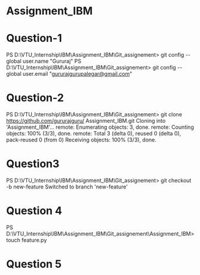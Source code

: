 # Assignment_IBM

# Question-1
PS D:\VTU_Internship\IBM\Assignment_IBM\Git_assignement> git  config --global user.name "Gururaj"
PS D:\VTU_Internship\IBM\Assignment_IBM\Git_assignement> git  config --global user.email "gururajgurupalegar@gmail.com"

# Question-2
PS D:\VTU_Internship\IBM\Assignment_IBM\Git_assignement> git clone https://github.com/gururajguru/
Assignment_IBM.git
Cloning into 'Assignment_IBM'...
remote: Enumerating objects: 3, done.
remote: Counting objects: 100% (3/3), done.
remote: Total 3 (delta 0), reused 0 (delta 0), pack-reused 0 (from 0)
Receiving objects: 100% (3/3), done.

# Question3
PS D:\VTU_Internship\IBM\Assignment_IBM\Git_assignement> git checkout -b new-feature
Switched to branch 'new-feature'

# Question 4
PS D:\VTU_Internship\IBM\Assignment_IBM\Git_assignement\Assignment_IBM> touch feature.py

# Question 5

